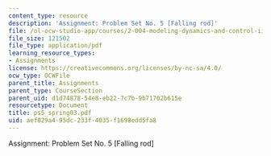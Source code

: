 ```yaml
---
content_type: resource
description: 'Assignment: Problem Set No. 5 [Falling rod]'
file: /ol-ocw-studio-app/courses/2-004-modeling-dynamics-and-control-ii-spring-2003/aef029a495dc233f4035f1698edd5fa8_ps5_spring03.pdf
file_size: 121502
file_type: application/pdf
learning_resource_types:
- Assignments
license: https://creativecommons.org/licenses/by-nc-sa/4.0/
ocw_type: OCWFile
parent_title: Assignments
parent_type: CourseSection
parent_uid: d1d74878-54e8-eb22-7c7b-9b71702b615e
resourcetype: Document
title: ps5_spring03.pdf
uid: aef029a4-95dc-233f-4035-f1698edd5fa8
---
```

Assignment: Problem Set No. 5 [Falling rod]
